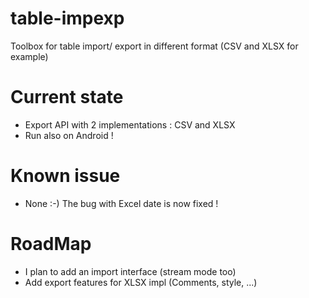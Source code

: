 # table-impexp
Toolbox for table import/ export in different format (CSV and XLSX for example)

# Current state
- Export API with 2 implementations : CSV and XLSX
- Run also on Android !

# Known issue
- None :-) The bug with Excel date is now fixed !

# RoadMap
- I plan to add an import interface (stream mode too)
- Add export features for XLSX impl (Comments, style, ...) 
